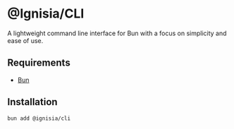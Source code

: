 # @Ignisia/CLI

A lightweight command line interface for Bun with a focus on simplicity and ease of use.

## Requirements

- [Bun](https://bun.sh/)

## Installation

```bash
bun add @ignisia/cli
```
